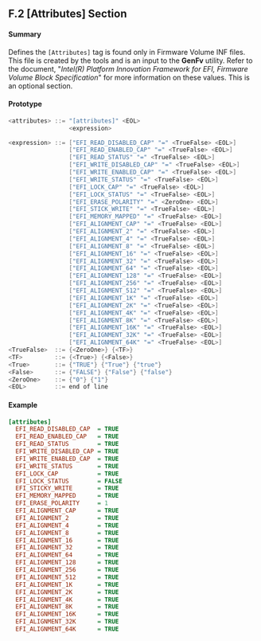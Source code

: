 <!--- @file
  F.2 [Attributes] Section

  Copyright (c) 2008-2017, Intel Corporation. All rights reserved.<BR>

  Redistribution and use in source (original document form) and 'compiled'
  forms (converted to PDF, epub, HTML and other formats) with or without
  modification, are permitted provided that the following conditions are met:

  1) Redistributions of source code (original document form) must retain the
     above copyright notice, this list of conditions and the following
     disclaimer as the first lines of this file unmodified.

  2) Redistributions in compiled form (transformed to other DTDs, converted to
     PDF, epub, HTML and other formats) must reproduce the above copyright
     notice, this list of conditions and the following disclaimer in the
     documentation and/or other materials provided with the distribution.

  THIS DOCUMENTATION IS PROVIDED BY TIANOCORE PROJECT "AS IS" AND ANY EXPRESS OR
  IMPLIED WARRANTIES, INCLUDING, BUT NOT LIMITED TO, THE IMPLIED WARRANTIES OF
  MERCHANTABILITY AND FITNESS FOR A PARTICULAR PURPOSE ARE DISCLAIMED. IN NO
  EVENT SHALL TIANOCORE PROJECT  BE LIABLE FOR ANY DIRECT, INDIRECT, INCIDENTAL,
  SPECIAL, EXEMPLARY, OR CONSEQUENTIAL DAMAGES (INCLUDING, BUT NOT LIMITED TO,
  PROCUREMENT OF SUBSTITUTE GOODS OR SERVICES; LOSS OF USE, DATA, OR PROFITS;
  OR BUSINESS INTERRUPTION) HOWEVER CAUSED AND ON ANY THEORY OF LIABILITY,
  WHETHER IN CONTRACT, STRICT LIABILITY, OR TORT (INCLUDING NEGLIGENCE OR
  OTHERWISE) ARISING IN ANY WAY OUT OF THE USE OF THIS DOCUMENTATION, EVEN IF
  ADVISED OF THE POSSIBILITY OF SUCH DAMAGE.

-->

## F.2 [Attributes] Section

#### Summary

Defines the `[Attributes]` tag is found only in Firmware Volume INF files. This
file is created by the tools and is an input to the **GenFv** utility. Refer to
the document, "_Intel(R) Platform Innovation Framework for EFI, Firmware Volume
Block Specification_" for more information on these values. This is an optional
section.

#### Prototype

```c
<attributes> ::= "[attributes]" <EOL>
                 <expression>

<expression> ::= ["EFI_READ_DISABLED_CAP" "=" <TrueFalse> <EOL>]
                 ["EFI_READ_ENABLED_CAP" "=" <TrueFalse> <EOL>]
                 ["EFI_READ_STATUS" "=" <TrueFalse> <EOL>]
                 ["EFI_WRITE_DISABLED_CAP" "=" <TrueFalse> <EOL>]
                 ["EFI_WRITE_ENABLED_CAP" "=" <TrueFalse> <EOL>]
                 ["EFI_WRITE_STATUS" "=" <TrueFalse> <EOL>]
                 ["EFI_LOCK_CAP" "=" <TrueFalse> <EOL>]
                 ["EFI_LOCK_STATUS" "=" <TrueFalse> <EOL>]
                 ["EFI_ERASE_POLARITY" "=" <ZeroOne> <EOL>]
                 ["EFI_STICK_WRITE" "=" <TrueFalse> <EOL>]
                 ["EFI_MEMORY_MAPPED" "=" <TrueFalse> <EOL>]
                 ["EFI_ALIGNMENT_CAP" "=" <TrueFalse> <EOL>]
                 ["EFI_ALIGNMENT_2" "=" <TrueFalse> <EOL>]
                 ["EFI_ALIGNMENT_4" "=" <TrueFalse> <EOL>]
                 ["EFI_ALIGNMENT_8" "=" <TrueFalse> <EOL>]
                 ["EFI_ALIGNMENT_16" "=" <TrueFalse> <EOL>]
                 ["EFI_ALIGNMENT_32" "=" <TrueFalse> <EOL>]
                 ["EFI_ALIGNMENT_64" "=" <TrueFalse> <EOL>]
                 ["EFI_ALIGNMENT_128" "=" <TrueFalse> <EOL>]
                 ["EFI_ALIGNMENT_256" "=" <TrueFalse> <EOL>]
                 ["EFI_ALIGNMENT_512" "=" <TrueFalse> <EOL>]
                 ["EFI_ALIGNMENT_1K" "=" <TrueFalse> <EOL>]
                 ["EFI_ALIGNMENT_2K" "=" <TrueFalse> <EOL>]
                 ["EFI_ALIGNMENT_4K" "=" <TrueFalse> <EOL>]
                 ["EFI_ALIGNMENT_8K" "=" <TrueFalse> <EOL>]
                 ["EFI_ALIGNMENT_16K" "=" <TrueFalse> <EOL>]
                 ["EFI_ALIGNMENT_32K" "=" <TrueFalse> <EOL>]
                 ["EFI_ALIGNMENT_64K" "=" <TrueFalse> <EOL>]
<TrueFalse>  ::= {<ZeroOne>} {<TF>}
<TF>         ::= {<True>} {<False>}
<True>       ::= {"TRUE"} {"True"} {"true"}
<False>      ::= {"FALSE"} {"False"} {"false"}
<ZeroOne>    ::= {"0"} {"1"}
<EOL>        ::= end of line
```

#### Example

```ini
[attributes]
  EFI_READ_DISABLED_CAP  = TRUE
  EFI_READ_ENABLED_CAP   = TRUE
  EFI_READ_STATUS        = TRUE
  EFI_WRITE_DISABLED_CAP = TRUE
  EFI_WRITE_ENABLED_CAP  = TRUE
  EFI_WRITE_STATUS       = TRUE
  EFI_LOCK_CAP           = TRUE
  EFI_LOCK_STATUS        = FALSE
  EFI_STICKY_WRITE       = TRUE
  EFI_MEMORY_MAPPED      = TRUE
  EFI_ERASE_POLARITY     = 1
  EFI_ALIGNMENT_CAP      = TRUE
  EFI_ALIGNMENT_2        = TRUE
  EFI_ALIGNMENT_4        = TRUE
  EFI_ALIGNMENT_8        = TRUE
  EFI_ALIGNMENT_16       = TRUE
  EFI_ALIGNMENT_32       = TRUE
  EFI_ALIGNMENT_64       = TRUE
  EFI_ALIGNMENT_128      = TRUE
  EFI_ALIGNMENT_256      = TRUE
  EFI_ALIGNMENT_512      = TRUE
  EFI_ALIGNMENT_1K       = TRUE
  EFI_ALIGNMENT_2K       = TRUE
  EFI_ALIGNMENT_4K       = TRUE
  EFI_ALIGNMENT_8K       = TRUE
  EFI_ALIGNMENT_16K      = TRUE
  EFI_ALIGNMENT_32K      = TRUE
  EFI_ALIGNMENT_64K      = TRUE
```
